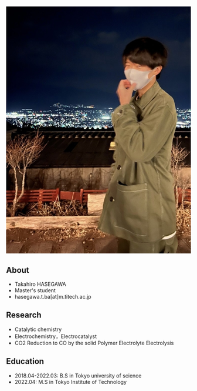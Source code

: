 ![Branching](https://github.com/H-takahiro/H-takahiro.github.io/blob/main/sample.jpg)
## About
- Takahiro HASEGAWA
- Master's student
- hasegawa.t.ba[at]m.titech.ac.jp

## Research
- Catalytic chemistry
- Electrochemistry，Electrocatalyst
- CO2 Reduction to CO by the solid Polymer Electrolyte Electrolysis 

## Education
- 2018.04-2022.03: B.S in Tokyo university of science
- 2022.04: M.S in Tokyo Institute of Technology

<!-- ## Publications -->
<!-- 1. CO2 Reduction to CO by the solid Polymer Electrolyte Electrolysis -->
